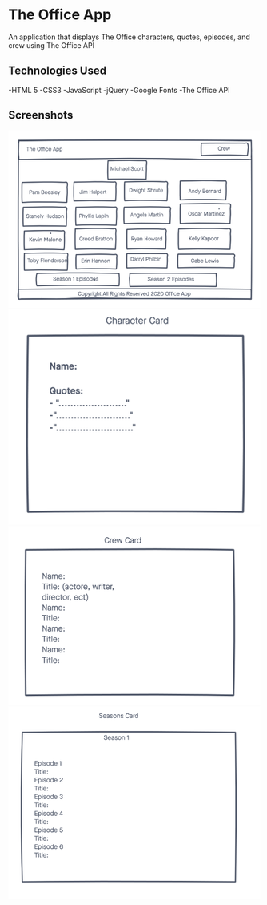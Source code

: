 # The Office App

An application that displays The Office characters, quotes, episodes, and crew using The Office API 

## Technologies Used

-HTML 5
-CSS3
-JavaScript
-jQuery
-Google Fonts
-The Office API

## Screenshots
![Wireframe](imgs/Wireframe.png)
![Wireframe](imgs/CharacterCard:quotes.png)
![Wireframe](imgs/CrewCard.png)
![Wireframe](imgs/EpisodeCard.png)
